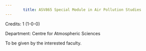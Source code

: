```yaml
---
        title: ASV865 Special Module in Air Pollution Studies
---
```

Credits: 1 (1-0-0)

Department: Centre for Atmospheric Sciences

To be given by the interested faculty.